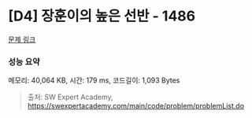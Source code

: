 # [D4] 장훈이의 높은 선반 - 1486 

[문제 링크](https://swexpertacademy.com/main/code/problem/problemDetail.do?contestProbId=AV2b7Yf6ABcBBASw) 

### 성능 요약

메모리: 40,064 KB, 시간: 179 ms, 코드길이: 1,093 Bytes



> 출처: SW Expert Academy, https://swexpertacademy.com/main/code/problem/problemList.do